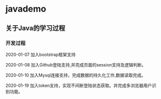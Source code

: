 # javademo

## 关于Java的学习过程
### 开发过程

2020-01-07 加入bootstrap框架支持

2020-01-08 加入Github登陆支持,并完成页面的session支持及逻辑判断。

2020-01-10 加入Mysql连接支持，完成数据的持久化工作,数据读取完成。

2020-01-19 加入token支持，实现不间断登陆状态获取。并完成多浏览器用户识别功能。
